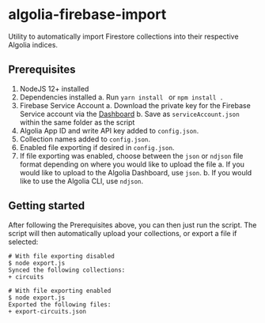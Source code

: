 # algolia-firebase-import
Utility to automatically import Firestore collections into their respective Algolia indices.

## Prerequisites
1. NodeJS 12+ installed
2. Dependencies installed
    a. Run `yarn install ` or `npm install . `
3. Firebase Service Account
    a. Download the private key for the Firebase Service account via the [Dashboard](https://console.firebase.google.com/u/0/project/_/settings/serviceaccounts)
    b. Save as `serviceAccount.json` within the same folder as the script
4. Algolia App ID and write API key added to `config.json`.
5. Collection names added to `config.json`.
6. Enabled file exporting if desired in `config.json`.
7. If file exporting was enabled, choose between the `json` or `ndjson` file format depending on where you would like to upload the file
    a. If you would like to upload to the Algolia Dashboard, use `json`.
    b. If you would like to use the Algolia CLI, use `ndjson`.

## Getting started
After following the Prerequisites above, you can then just run the script. The script will then automatically upload your collections, or export a file if selected:

```shell
# With file exporting disabled
$ node export.js
Synced the following collections:
+ circuits

# With file exporting enabled
$ node export.js
Exported the following files:
+ export-circuits.json
```
